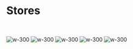 <!-- .slide: class="flex-row" -->

# Stores

<br>

![w-300](./assets/images/windows-store.png)
![w-300](./assets/images/chrome-web-store-logo.png)
![w-300](./assets/images/gsuite-marketplace-logo.svg)
![w-300](./assets/images/Google_Play-logo.png)
![w-300](./assets/images/app-store-apple-logo.png)

